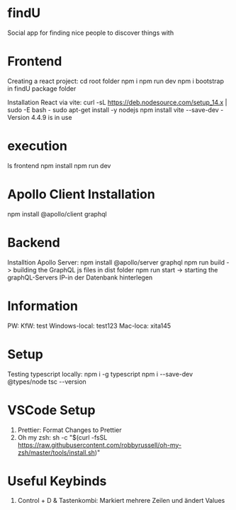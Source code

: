 # findU
Social app for finding nice people to discover things with

# Frontend
Creating a react project:
cd root folder
npm i
npm run dev
npm i bootstrap in findU package folder

Installation React via vite:
curl -sL https://deb.nodesource.com/setup_14.x | sudo -E bash -
sudo apt-get install -y nodejs
npm install
vite --save-dev - Version 4.4.9 is in use

#  execution
ls frontend
npm install
npm run dev

#  Apollo Client Installation
npm install @apollo/client graphql

# Backend
Installtion Apollo Server:
npm install @apollo/server graphql
npm run build -> building the GraphQL js files in dist folder
npm run start -> starting the graphQL-Servers
IP-in der Datenbank hinterlegen

# Information
PW:
KfW: test
Windows-local: test123
Mac-loca: xita145

# Setup
Testing typescript locally:
npm i -g typescript
npm i --save-dev @types/node
tsc --version

# VSCode Setup
1. Prettier: Format Changes to Prettier
2. Oh my zsh:
   sh -c "$(curl -fsSL https://raw.githubusercontent.com/robbyrussell/oh-my-zsh/master/tools/install.sh)"

# Useful Keybinds
1. Control + D & Tastenkombi: Markiert mehrere Zeilen und ändert Values
